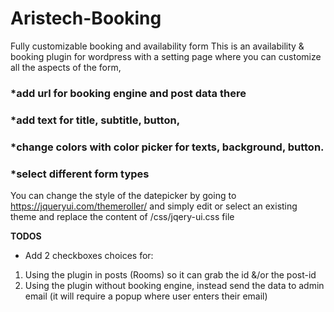 # Aristech-Booking
Fully customizable booking and availability form
This is an availability & booking plugin for wordpress with a setting page
where you can customize all the aspects of the form, 

### *add url for booking engine and post data there
### *add text for title, subtitle, button,
### *change colors with color picker for texts, background, button.
### *select different form types

You can change the style of the datepicker by going to https://jqueryui.com/themeroller/
and simply edit or select an existing theme and replace the content of /css/jqery-ui.css file

**TODOS**
* Add 2 checkboxes choices for:
1. Using the plugin in posts (Rooms) so it can grab the id &/or the  post-id
2. Using the plugin without booking engine, instead send the data to admin email (it will require a popup where user enters their email)
